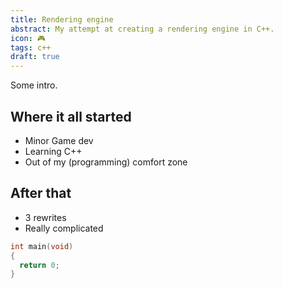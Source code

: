 ```yaml
---
title: Rendering engine
abstract: My attempt at creating a rendering engine in C++.
icon: 🎮
tags: c++
draft: true
---
```


Some intro.

## Where it all started

- Minor Game dev
- Learning C++
- Out of my (programming) comfort zone

## After that

- 3 rewrites
- Really complicated

```cpp
int main(void)
{
  return 0;
}
```
